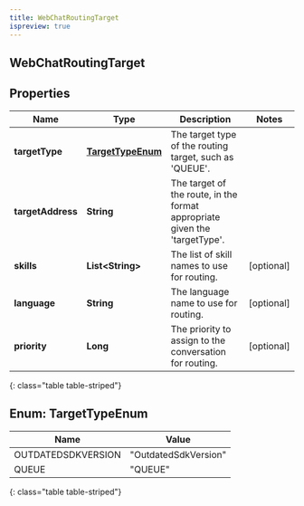 ```yaml
---
title: WebChatRoutingTarget
ispreview: true
---
```

## WebChatRoutingTarget


## Properties

| Name | Type | Description | Notes |
| ------------ | ------------- | ------------- | ------------- |
| **targetType** | [**TargetTypeEnum**](#TargetTypeEnum) | The target type of the routing target, such as &#39;QUEUE&#39;. |  |
| **targetAddress** | **String** | The target of the route, in the format appropriate given the &#39;targetType&#39;. |  |
| **skills** | **List&lt;String&gt;** | The list of skill names to use for routing. |  [optional] |
| **language** | **String** | The language name to use for routing. |  [optional] |
| **priority** | **Long** | The priority to assign to the conversation for routing. |  [optional] |
{: class="table table-striped"}


<a name="TargetTypeEnum"></a>

## Enum: TargetTypeEnum

| Name | Value |
| ---- | ----- |
| OUTDATEDSDKVERSION | &quot;OutdatedSdkVersion&quot; |
| QUEUE | &quot;QUEUE&quot; |
{: class="table table-striped"}



